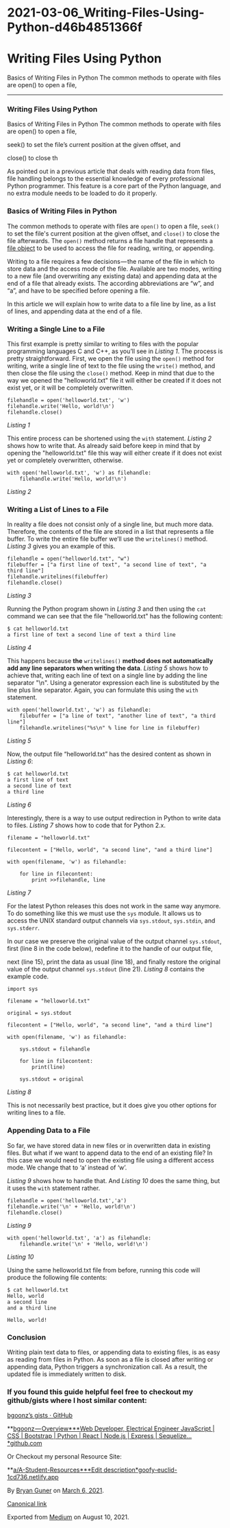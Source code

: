 # 2021-03-06_Writing-Files-Using-Python-d46b4851366f

# Writing Files Using Python

Basics of Writing Files in Python The common methods to operate with files are open() to open a file,

---

### Writing Files Using Python

Basics of Writing Files in Python
The common methods to operate with files are open() to open a file,

seek() to set the file’s current position at the given offset, and

close() to close th

As pointed out in a previous article that deals with reading data from files, file handling belongs to the essential knowledge of every professional Python programmer. This feature is a core part of the Python language, and no extra module needs to be loaded to do it properly.

### Basics of Writing Files in Python

The common methods to operate with files are `open()` to open a file, `seek()` to set the file's current position at the given offset, and `close()` to close the file afterwards. The `open()` method returns a file handle that represents a [file object](https://docs.python.org/3/glossary.html#term-file-object) to be used to access the file for reading, writing, or appending.

Writing to a file requires a few decisions — the name of the file in which to store data and the access mode of the file. Available are two modes, writing to a new file (and overwriting any existing data) and appending data at the end of a file that already exists. The according abbreviations are “w”, and “a”, and have to be specified before opening a file.

In this article we will explain how to write data to a file line by line, as a list of lines, and appending data at the end of a file.

### Writing a Single Line to a File

This first example is pretty similar to writing to files with the popular programming languages C and C++, as you’ll see in _Listing 1_. The process is pretty straightforward. First, we open the file using the `open()` method for writing, write a single line of text to the file using the `write()` method, and then close the file using the `close()` method. Keep in mind that due to the way we opened the "helloworld.txt" file it will either be created if it does not exist yet, or it will be completely overwritten.

```
filehandle = open('helloworld.txt', 'w')
filehandle.write('Hello, world!\n')
filehandle.close()
```

_Listing 1_

This entire process can be shortened using the `with` statement. _Listing 2_ shows how to write that. As already said before keep in mind that by opening the "helloworld.txt" file this way will either create if it does not exist yet or completely overwritten, otherwise.

```
with open('helloworld.txt', 'w') as filehandle:
    filehandle.write('Hello, world!\n')
```

_Listing 2_

### Writing a List of Lines to a File

In reality a file does not consist only of a single line, but much more data. Therefore, the contents of the file are stored in a list that represents a file buffer. To write the entire file buffer we’ll use the `writelines()` method. _Listing 3_ gives you an example of this.

```
filehandle = open("helloworld.txt", "w")
filebuffer = ["a first line of text", "a second line of text", "a third line"]
filehandle.writelines(filebuffer)
filehandle.close()
```

_Listing 3_

Running the Python program shown in _Listing 3_ and then using the `cat` command we can see that the file "helloworld.txt" has the following content:

```
$ cat helloworld.txt
a first line of text a second line of text a third line
```

_Listing 4_

This happens because **the** `writelines()` **method does not automatically add any line separators when writing the data**. _Listing 5_ shows how to achieve that, writing each line of text on a single line by adding the line separator "\n". Using a generator expression each line is substituted by the line plus line separator. Again, you can formulate this using the `with` statement.

```
with open('helloworld.txt', 'w') as filehandle:
    filebuffer = ["a line of text", "another line of text", "a third line"]
    filehandle.writelines("%s\n" % line for line in filebuffer)
```

_Listing 5_

Now, the output file “helloworld.txt” has the desired content as shown in _Listing 6_:

```
$ cat helloworld.txt
a first line of text
a second line of text
a third line
```

_Listing 6_

Interestingly, there is a way to use output redirection in Python to write data to files. _Listing 7_ shows how to code that for Python 2.x.

```
filename = "helloworld.txt"

```

```
filecontent = ["Hello, world", "a second line", "and a third line"]
```

```
with open(filename, 'w') as filehandle:

    for line in filecontent:
        print >>filehandle, line
```

_Listing 7_

For the latest Python releases this does not work in the same way anymore. To do something like this we must use the `sys` module. It allows us to access the UNIX standard output channels via `sys.stdout`, `sys.stdin`, and `sys.stderr`.

In our case we preserve the original value of the output channel `sys.stdout`, first (line 8 in the code below), redefine it to the handle of our output file,

next (line 15), print the data as usual (line 18), and finally restore the original value of the output channel `sys.stdout` (line 21). _Listing 8_ contains the example code.

```
import sys

```

```
filename = "helloworld.txt"

```

```
original = sys.stdout

```

```
filecontent = ["Hello, world", "a second line", "and a third line"]
```

```
with open(filename, 'w') as filehandle:

    sys.stdout = filehandle

    for line in filecontent:
        print(line)

    sys.stdout = original
```

_Listing 8_

This is not necessarily best practice, but it does give you other options for writing lines to a file.

### Appending Data to a File

So far, we have stored data in new files or in overwritten data in existing files. But what if we want to append data to the end of an existing file? In this case we would need to open the existing file using a different access mode. We change that to ‘a’ instead of ‘w’.

_Listing 9_ shows how to handle that. And _Listing 10_ does the same thing, but it uses the `with` statement rather.

```
filehandle = open('helloworld.txt','a')
filehandle.write('\n' + 'Hello, world!\n')
filehandle.close()
```

_Listing 9_

```
with open('helloworld.txt', 'a') as filehandle:
    filehandle.write('\n' + 'Hello, world!\n')
```

_Listing 10_

Using the same helloworld.txt file from before, running this code will produce the following file contents:

```
$ cat helloworld.txt
Hello, world
a second line
and a third line
```

```
Hello, world!
```

### Conclusion

Writing plain text data to files, or appending data to existing files, is as easy as reading from files in Python. As soon as a file is closed after writing or appending data, Python triggers a synchronization call. As a result, the updated file is immediately written to disk.

### If you found this guide helpful feel free to checkout my github/gists where I host similar content:

[bgoonz’s gists · GitHub](https://gist.github.com/bgoonz)

**[bgoonz — Overview\***Web Developer, Electrical Engineer JavaScript | CSS | Bootstrap | Python | React | Node.js | Express | Sequelize…\*github.com](https://github.com/bgoonz)

Or Checkout my personal Resource Site:

**[a/A-Student-Resources\***Edit description\*goofy-euclid-1cd736.netlify.app](https://goofy-euclid-1cd736.netlify.app/)

By [Bryan Guner](https://medium.com/@bryanguner) on [March 6, 2021](https://medium.com/p/d46b4851366f).

[Canonical link](https://medium.com/@bryanguner/writing-files-using-python-d46b4851366f)

Exported from [Medium](https://medium.com/) on August 10, 2021.
